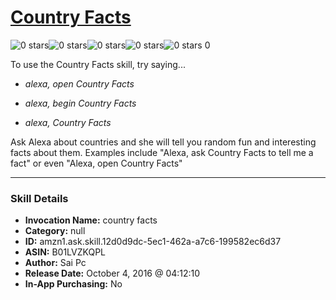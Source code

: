 # [Country Facts](http://alexa.amazon.com/#skills/amzn1.ask.skill.12d0d9dc-5ec1-462a-a7c6-199582ec6d37)
![0 stars](../../images/ic_star_border_black_18dp_1x.png)![0 stars](../../images/ic_star_border_black_18dp_1x.png)![0 stars](../../images/ic_star_border_black_18dp_1x.png)![0 stars](../../images/ic_star_border_black_18dp_1x.png)![0 stars](../../images/ic_star_border_black_18dp_1x.png) 0

To use the Country Facts skill, try saying...

* *alexa, open Country Facts*

* *alexa, begin Country Facts*

* *alexa, Country Facts*

Ask Alexa about countries and she will tell you random fun and interesting facts about them. Examples include "Alexa, ask Country Facts to tell me a fact" or even "Alexa, open Country Facts"

***

### Skill Details

* **Invocation Name:** country facts
* **Category:** null
* **ID:** amzn1.ask.skill.12d0d9dc-5ec1-462a-a7c6-199582ec6d37
* **ASIN:** B01LVZKQPL
* **Author:** Sai Pc
* **Release Date:** October 4, 2016 @ 04:12:10
* **In-App Purchasing:** No

